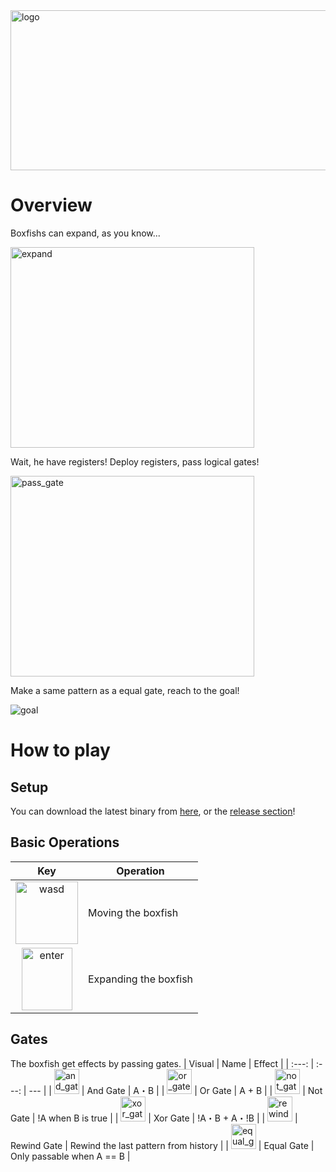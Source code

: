 <a href="https://github.com/kinoko0518/Boxfish-Overflow-/">
  <img width="512" height="256" alt="logo" src="https://github.com/user-attachments/assets/89a9cf88-2195-498b-a42c-27a5cf88a390" />
</a>

# Overview

Boxfishs can expand, as you know...

<img width="390" height="321" alt="expand" src="https://github.com/user-attachments/assets/9381acfa-f116-4d38-bfa2-c2495cbf5d82" />

Wait, he have registers! Deploy registers, pass logical gates!

<img width="390" height="321" alt="pass_gate" src="https://github.com/user-attachments/assets/19f7de78-2369-468e-9417-0797b211d357" />

Make a same pattern as a equal gate, reach to the goal!

![goal](https://github.com/user-attachments/assets/e88ea699-ad1e-438d-be6c-830c6be3bb75)

# How to play

## Setup
You can download the latest binary from [here](https://github.com/kinoko0518/Boxfish-Overflow-/releases/latest), or the [release section](https://github.com/kinoko0518/Boxfish-Overflow-/releases)!

## Basic Operations
| Key | Operation |
| :---: | --- |
| <img width="100" height="100" alt="wasd" src="https://github.com/user-attachments/assets/01c99d6a-b7d3-4374-b622-6d977060a94d" /> | Moving the boxfish |
| <img width="81" height="100" alt="enter" src="https://github.com/user-attachments/assets/98407543-cddb-43ed-9bc9-007391bb5035" /> | Expanding the boxfish |

## Gates
The boxfish get effects by passing gates.
| Visual | Name | Effect |
| :---: | :---: | --- |
| <img height="40" alt="and_gate" src="https://github.com/user-attachments/assets/86c8195d-46ed-4807-8cd6-e90084df728e" /> | And Gate | A・B |
| <img height="40" alt="or_gate" src="https://github.com/user-attachments/assets/46d26417-eff7-4be8-9d09-93ba48efea4c" /> | Or Gate | A + B |
| <img height="40" alt="not_gate" src="https://github.com/user-attachments/assets/ceac4e2f-e2ba-4f9d-810e-36b6421ac54c" /> | Not Gate | !A when B is true |
| <img height="40" alt="xor_gate" src="https://github.com/user-attachments/assets/1269a07a-51ca-4863-83a1-18a221a3a55f" /> | Xor Gate | !A・B + A・!B |
| <img height="40" alt="rewind_gate" src="https://github.com/user-attachments/assets/a1c66b52-2e11-4f2f-bcb6-166fd4e29ee0" /> | Rewind Gate | Rewind the last pattern from history |
| <img height="40" alt="equal_gate" src="https://github.com/user-attachments/assets/f7d18c95-7ae3-4e0a-84bb-6e5b37bd6188" /> | Equal Gate | Only passable when A == B |

